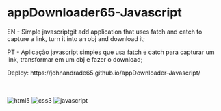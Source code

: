 ﻿# appDownloader65-Javascript
<p>EN - Simple javascriptgit add  application that uses fatch and catch to capture a link, turn it into an obj and download it;</p>
<p>PT - Aplicação javascript simples que usa fatch e catch para capturar um link, transformar em um obj e fazer o download;</p>
<p>Deploy: https://johnandrade65.github.io/appDownloader-Javascript/</p>
﻿<div style="display: inline_block"><br/>
  <img src="https://img.shields.io/badge/HTML5-E34F26?style=for-the-badge&logo=html5&logoColor=white" alt="html5" />
  <img src="https://img.shields.io/badge/CSS3-1572B6?style=for-the-badge&logo=css3&logoColor=white" alt="css3" />
  <img src="https://img.shields.io/badge/JavaScript-323330?style=for-the-badge&logo=javascript&logoColor=F7DF1E" alt="javascript"/>
</div
